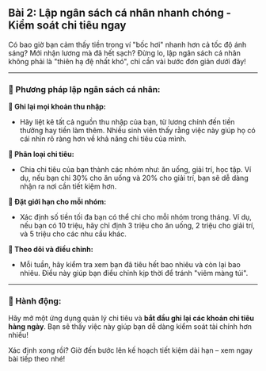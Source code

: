 ## Bài 2: Lập ngân sách cá nhân nhanh chóng - Kiểm soát chi tiêu ngay

Có bao giờ bạn cảm thấy tiền trong ví "bốc hơi" nhanh hơn cả tốc độ ánh sáng? Mới nhận lương mà đã hết sạch? Đừng lo, lập ngân sách cá nhân không phải là "thiên hạ đệ nhất khó", chỉ cần vài bước đơn giản dưới đây!

---

### 📌 Phương pháp lập ngân sách cá nhân:

**🔹 Ghi lại mọi khoản thu nhập:**
- Hãy liệt kê tất cả nguồn thu nhập của bạn, từ lương chính đến tiền thưởng hay tiền làm thêm. Nhiều sinh viên thấy rằng việc này giúp họ có cái nhìn rõ ràng hơn về khả năng chi tiêu của mình.

**🔹 Phân loại chi tiêu:**
- Chia chi tiêu của bạn thành các nhóm như: ăn uống, giải trí, học tập. Ví dụ, nếu bạn chi 30% cho ăn uống và 20% cho giải trí, bạn sẽ dễ dàng nhận ra nơi cần tiết kiệm hơn.

**🔹 Đặt giới hạn cho mỗi nhóm:**
- Xác định số tiền tối đa bạn có thể chi cho mỗi nhóm trong tháng. Ví dụ, nếu bạn có 10 triệu, hãy chỉ định 3 triệu cho ăn uống, 2 triệu cho giải trí, và 5 triệu cho các nhu cầu khác.

**🔹 Theo dõi và điều chỉnh:**
- Mỗi tuần, hãy kiểm tra xem bạn đã tiêu hết bao nhiêu và còn lại bao nhiêu. Điều này giúp bạn điều chỉnh kịp thời để tránh "viêm màng túi".

---

### 🚀 Hành động:

Hãy mở một ứng dụng quản lý chi tiêu và **bắt đầu ghi lại các khoản chi tiêu hàng ngày**. Bạn sẽ thấy việc này giúp bạn dễ dàng kiểm soát tài chính hơn nhiều!

Xác định xong rồi? Giờ đến bước lên kế hoạch tiết kiệm dài hạn – xem ngay bài tiếp theo nhé!
